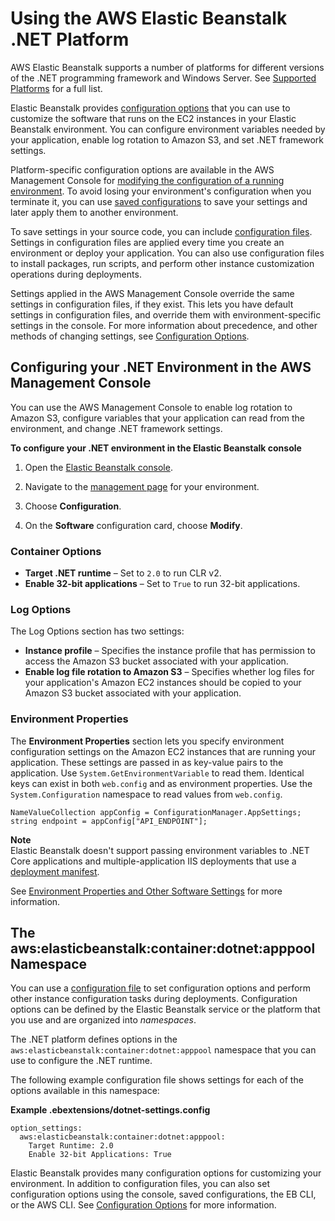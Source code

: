# Using the AWS Elastic Beanstalk \.NET Platform<a name="create_deploy_NET.container.console"></a>

AWS Elastic Beanstalk supports a number of platforms for different versions of the \.NET programming framework and Windows Server\. See [Supported Platforms](concepts.platforms.md#concepts.platforms.net) for a full list\.

Elastic Beanstalk provides [configuration options](command-options.md) that you can use to customize the software that runs on the EC2 instances in your Elastic Beanstalk environment\. You can configure environment variables needed by your application, enable log rotation to Amazon S3, and set \.NET framework settings\.

Platform\-specific configuration options are available in the AWS Management Console for [modifying the configuration of a running environment](environment-configuration-methods-after.md)\. To avoid losing your environment's configuration when you terminate it, you can use [saved configurations](environment-configuration-savedconfig.md) to save your settings and later apply them to another environment\.

To save settings in your source code, you can include [configuration files](ebextensions.md)\. Settings in configuration files are applied every time you create an environment or deploy your application\. You can also use configuration files to install packages, run scripts, and perform other instance customization operations during deployments\.

Settings applied in the AWS Management Console override the same settings in configuration files, if they exist\. This lets you have default settings in configuration files, and override them with environment\-specific settings in the console\. For more information about precedence, and other methods of changing settings, see [Configuration Options](command-options.md)\.

## Configuring your \.NET Environment in the AWS Management Console<a name="dotnet-console"></a>

You can use the AWS Management Console to enable log rotation to Amazon S3, configure variables that your application can read from the environment, and change \.NET framework settings\.

**To configure your \.NET environment in the Elastic Beanstalk console**

1. Open the [Elastic Beanstalk console](https://console.aws.amazon.com/elasticbeanstalk)\.

1. Navigate to the [management page](environments-console.md) for your environment\.

1. Choose **Configuration**\.

1. On the **Software** configuration card, choose **Modify**\.

### Container Options<a name="dotnet-console-framework"></a>
+ **Target \.NET runtime** – Set to `2.0` to run CLR v2\.
+ **Enable 32\-bit applications** – Set to `True` to run 32\-bit applications\.

### Log Options<a name="dotnet-console-logs"></a>

The Log Options section has two settings:
+ **Instance profile** – Specifies the instance profile that has permission to access the Amazon S3 bucket associated with your application\.
+ **Enable log file rotation to Amazon S3** – Specifies whether log files for your application's Amazon EC2 instances should be copied to your Amazon S3 bucket associated with your application\.

### Environment Properties<a name="dotnet-console-properties"></a>

The **Environment Properties** section lets you specify environment configuration settings on the Amazon EC2 instances that are running your application\. These settings are passed in as key\-value pairs to the application\. Use `System.GetEnvironmentVariable` to read them\. Identical keys can exist in both `web.config` and as environment properties\. Use the `System.Configuration` namespace to read values from `web.config`\.

```
NameValueCollection appConfig = ConfigurationManager.AppSettings;
string endpoint = appConfig["API_ENDPOINT"];
```

**Note**  
Elastic Beanstalk doesn't support passing environment variables to \.NET Core applications and multiple\-application IIS deployments that use a [deployment manifest](dotnet-manifest.md)\.

See [Environment Properties and Other Software Settings](environments-cfg-softwaresettings.md) for more information\.

## The aws:elasticbeanstalk:container:dotnet:apppool Namespace<a name="dotnet-namespaces"></a>

You can use a [configuration file](ebextensions.md) to set configuration options and perform other instance configuration tasks during deployments\. Configuration options can be defined by the Elastic Beanstalk service or the platform that you use and are organized into *namespaces*\.

The \.NET platform defines options in the `aws:elasticbeanstalk:container:dotnet:apppool` namespace that you can use to configure the \.NET runtime\.

The following example configuration file shows settings for each of the options available in this namespace:

**Example \.ebextensions/dotnet\-settings\.config**  

```
option_settings:
  aws:elasticbeanstalk:container:dotnet:apppool:
    Target Runtime: 2.0
    Enable 32-bit Applications: True
```

Elastic Beanstalk provides many configuration options for customizing your environment\. In addition to configuration files, you can also set configuration options using the console, saved configurations, the EB CLI, or the AWS CLI\. See [Configuration Options](command-options.md) for more information\.